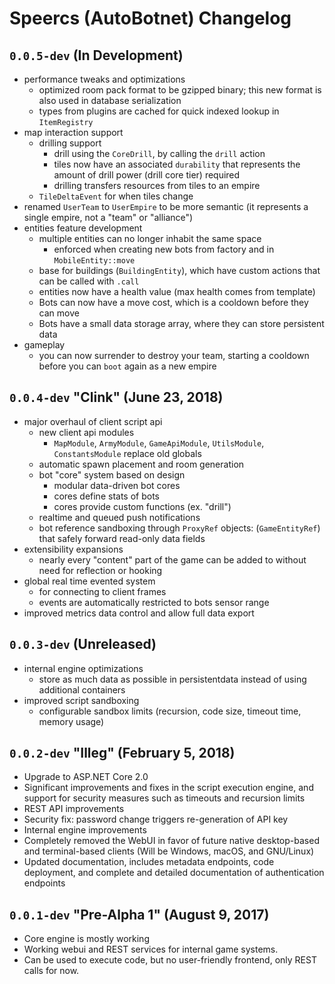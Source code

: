 
# Speercs (AutoBotnet) Changelog

## `0.0.5-dev` (In Development)

- performance tweaks and optimizations
    - optimized room pack format to be gzipped binary; this new format is also used in database serialization
    - types from plugins are cached for quick indexed lookup in `ItemRegistry`
- map interaction support
    - drilling support
        - drill using the `CoreDrill`, by calling the `drill` action
        - tiles now have an associated `durability` that represents the amount of drill power (drill core tier) required
        - drilling transfers resources from tiles to an empire
    - `TileDeltaEvent` for when tiles change
- renamed `UserTeam` to `UserEmpire` to be more semantic (it represents a single empire, not a "team" or "alliance")
- entities feature development
    - multiple entities can no longer inhabit the same space
        - enforced when creating new bots from factory and in `MobileEntity::move`
    - base for buildings (`BuildingEntity`), which have custom actions that can be called with `.call`
    - entities now have a health value (max health comes from template)
    - Bots can now have a move cost, which is a cooldown before they can move
    - Bots have a small data storage array, where they can store persistent data
- gameplay
    - you can now surrender to destroy your team, starting a cooldown before you can `boot` again as a new empire

## `0.0.4-dev` "Clink" (June 23, 2018)

- major overhaul of client script api
    - new client api modules
        - `MapModule`, `ArmyModule`, `GameApiModule`, `UtilsModule`, `ConstantsModule` replace old globals
    - automatic spawn placement and room generation
    - bot "core" system based on design
        - modular data-driven bot cores
        - cores define stats of bots
        - cores provide custom functions (ex. "drill")
    - realtime and queued push notifications
    - bot reference sandboxing through `ProxyRef` objects: (`GameEntityRef`) that safely forward read-only data fields
- extensibility expansions
    - nearly every "content" part of the game can be added to without need for reflection or hooking
- global real time evented system
    - for connecting to client frames
    - events are automatically restricted to bots sensor range
- improved metrics data control and allow full data export

## `0.0.3-dev` (Unreleased)

- internal engine optimizations
    - store as much data as possible in persistentdata instead of using additional containers
- improved script sandboxing
    - configurable sandbox limits (recursion, code size, timeout time, memory usage)

## `0.0.2-dev` "Illeg" (February 5, 2018)

- Upgrade to ASP.NET Core 2.0
- Significant improvements and fixes in the script execution engine, and support for security measures such as timeouts and recursion limits
- REST API improvements
- Security fix: password change triggers re-generation of API key
- Internal engine improvements
- Completely removed the WebUI in favor of future native desktop-based and terminal-based clients (Will be Windows, macOS, and GNU/Linux)
- Updated documentation, includes metadata endpoints, code deployment, and complete and detailed documentation of authentication endpoints

## `0.0.1-dev` "Pre-Alpha 1" (August 9, 2017)

- Core engine is mostly working
- Working webui and REST services for internal game systems.
- Can be used to execute code, but no user-friendly frontend, only REST calls for now.
